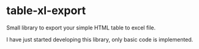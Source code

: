 # table-xl-export
Small library to export your simple HTML table to excel file.

I have just started developing this library, only basic code is implemented.
